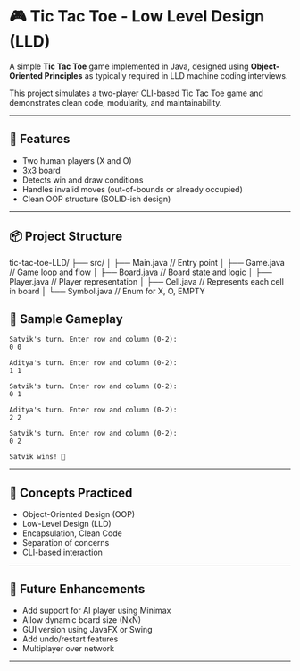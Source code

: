 


# 🎮 Tic Tac Toe - Low Level Design (LLD)

A simple **Tic Tac Toe** game implemented in Java, designed using **Object-Oriented Principles** as typically required in LLD machine coding interviews.

This project simulates a two-player CLI-based Tic Tac Toe game and demonstrates clean code, modularity, and maintainability.

---

## 🧱 Features

- Two human players (X and O)
- 3x3 board
- Detects win and draw conditions
- Handles invalid moves (out-of-bounds or already occupied)
- Clean OOP structure (SOLID-ish design)

---

## 📦 Project Structure


tic-tac-toe-LLD/
├── src/
│   ├── Main.java           // Entry point
│   ├── Game.java           // Game loop and flow
│   ├── Board.java          // Board state and logic
│   ├── Player.java         // Player representation
│   ├── Cell.java           // Represents each cell in board
│   └── Symbol.java         // Enum for X, O, EMPTY






## 🧪 Sample Gameplay

```
Satvik's turn. Enter row and column (0-2): 
0 0

Aditya's turn. Enter row and column (0-2): 
1 1

Satvik's turn. Enter row and column (0-2): 
0 1

Aditya's turn. Enter row and column (0-2): 
2 2

Satvik's turn. Enter row and column (0-2): 
0 2

Satvik wins! 🎉
```

---

## 📘 Concepts Practiced

- Object-Oriented Design (OOP)
- Low-Level Design (LLD)
- Encapsulation, Clean Code
- Separation of concerns
- CLI-based interaction

---

## 🚀 Future Enhancements

- Add support for AI player using Minimax
- Allow dynamic board size (NxN)
- GUI version using JavaFX or Swing
- Add undo/restart features
- Multiplayer over network

---




